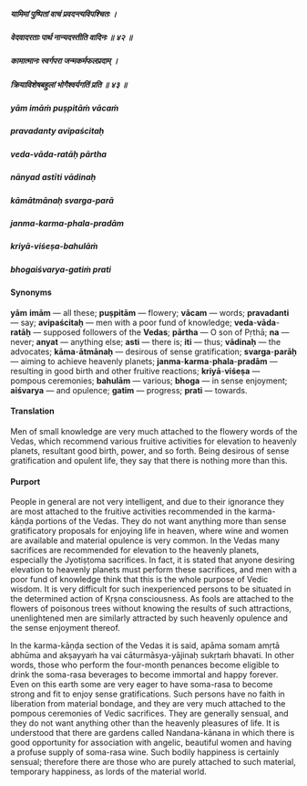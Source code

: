 ##### यामिमां पुष्पितां वाचं प्रवदन्त्यविपश्चितः ।
##### वेदवादरताः पार्थ नान्यदस्तीति वादिनः ॥ ४२ ॥
##### कामात्मानः स्वर्गपरा जन्मकर्मफलप्रदाम् ।
##### क्रियाविशेषबहुलां भोगैश्वर्यगतिं प्रति ॥ ४३ ॥

##### yām imāṁ puṣpitāṁ vācaṁ
##### pravadanty avipaścitaḥ
##### veda-vāda-ratāḥ pārtha
##### nānyad astīti vādinaḥ

##### kāmātmānaḥ svarga-parā
##### janma-karma-phala-pradām
##### kriyā-viśeṣa-bahulāṁ
##### bhogaiśvarya-gatiṁ prati

#### Synonyms

**yām** **imām** — all these; **puṣpitām** — flowery; **vācam** — words; **pravadanti** — say; **avipaścitaḥ** — men with a poor fund of knowledge; **veda**-**vāda**-**ratāḥ** — supposed followers of the **Vedas**; **pārtha** — O son of Pṛthā; **na** — never; **anyat** — anything else; **asti** — there is; **iti** — thus; **vādinaḥ** — the advocates; **kāma**-**ātmānaḥ** — desirous of sense gratification; **svarga**-**parāḥ** — aiming to achieve heavenly planets; **janma**-**karma**-**phala**-**pradām** — resulting in good birth and other fruitive reactions; **kriyā**-**viśeṣa** — pompous ceremonies; **bahulām** — various; **bhoga** — in sense enjoyment; **aiśvarya** — and opulence; **gatim** — progress; **prati** — towards.

#### Translation

Men of small knowledge are very much attached to the flowery words of the Vedas, which recommend various fruitive activities for elevation to heavenly planets, resultant good birth, power, and so forth. Being desirous of sense gratification and opulent life, they say that there is nothing more than this.

#### Purport

People in general are not very intelligent, and due to their ignorance they are most attached to the fruitive activities recommended in the karma-kāṇḍa portions of the Vedas. They do not want anything more than sense gratificatory proposals for enjoying life in heaven, where wine and women are available and material opulence is very common. In the Vedas many sacrifices are recommended for elevation to the heavenly planets, especially the Jyotiṣṭoma sacrifices. In fact, it is stated that anyone desiring elevation to heavenly planets must perform these sacrifices, and men with a poor fund of knowledge think that this is the whole purpose of Vedic wisdom. It is very difficult for such inexperienced persons to be situated in the determined action of Kṛṣṇa consciousness. As fools are attached to the flowers of poisonous trees without knowing the results of such attractions, unenlightened men are similarly attracted by such heavenly opulence and the sense enjoyment thereof.

In the karma-kāṇḍa section of the Vedas it is said, apāma somam amṛtā abhūma and akṣayyaṁ ha vai cāturmāsya-yājinaḥ sukṛtaṁ bhavati. In other words, those who perform the four-month penances become eligible to drink the soma-rasa beverages to become immortal and happy forever. Even on this earth some are very eager to have soma-rasa to become strong and fit to enjoy sense gratifications. Such persons have no faith in liberation from material bondage, and they are very much attached to the pompous ceremonies of Vedic sacrifices. They are generally sensual, and they do not want anything other than the heavenly pleasures of life. It is understood that there are gardens called Nandana-kānana in which there is good opportunity for association with angelic, beautiful women and having a profuse supply of soma-rasa wine. Such bodily happiness is certainly sensual; therefore there are those who are purely attached to such material, temporary happiness, as lords of the material world.